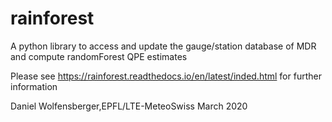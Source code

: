 # rainforest

A python library to access and update the gauge/station database of MDR and compute randomForest QPE estimates

Please see https://rainforest.readthedocs.io/en/latest/inded.html  for further information

Daniel Wolfensberger,EPFL/LTE-MeteoSwiss
March 2020

